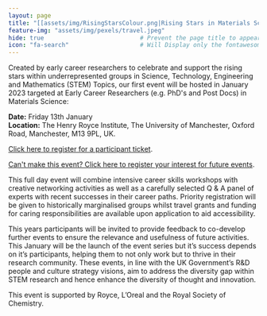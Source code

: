 ```yaml
---
layout: page
title: "[[assets/img/RisingStarsColour.png|Rising Stars in Materials Science]]"
feature-img: "assets/img/pexels/travel.jpeg" 
hide: true                           # Prevent the page title to appear in the navbar
icon: "fa-search"                    # Will Display only the fontawesome icon (here: fa-search) and not the title
---
```


Created by early career researchers to celebrate and support the rising stars within underrepresented groups in Science, Technology, Engineering and Mathematics (STEM) Topics, our first event will be hosted in January 2023 targeted at Early Career Researchers (e.g. PhD's and Post Docs) in Materials Science:

**Date:** Friday 13th January        
**Location:** The Henry Royce Institute, The University of Manchester, Oxford Road, Manchester, M13 9PL, UK.

[Click here to register for a participant ticket](https://forms.office.com/r/DgJ6TH8EPU).

[Can't make this event? Click here to register your interest for future events](https://forms.office.com/r/vFve9CKBM4).

This full day event will combine intensive career skills workshops with creative networking activities as well as a carefully selected Q & A panel of experts with recent successes in their career paths. Priority registration will be given to historically marginalised groups whilst travel grants and funding for caring responsibilities are available upon application to aid accessibility.

This years participants will be invited to provide feedback to co-develop further events to ensure the relevance and usefulness of future activities. This January will be the launch of the event series but it’s success depends on it’s participants, helping them to not only work but to thrive in their research community. These events, in line with the UK Government’s R&D people and culture strategy visions, aim to address the diversity gap within STEM research and hence enhance the diversity of thought and innovation. 

This event is supported by Royce, L’Oreal and the Royal Society of Chemistry. 





